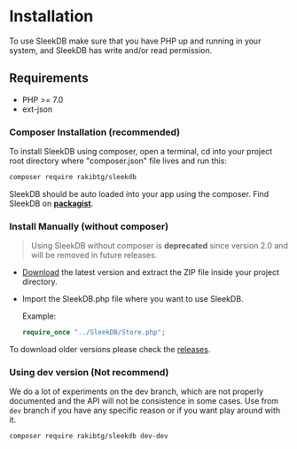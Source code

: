 <!--METADATA
{
    "title": "Installation",
    "url": "installation",
    "icon": "play"
}
!METADATA-->

# Installation

To use SleekDB make sure that you have PHP up and running in your system, and SleekDB has write and/or read permission.

## Requirements

- PHP >= 7.0
- ext-json

### Composer Installation (recommended)

To install SleekDB using composer, open a terminal, cd into your project root directory where "composer.json" file lives and run this:

```sh
composer require rakibtg/sleekdb
```

SleekDB should be auto loaded into your app using the composer.
Find SleekDB on **<a href="https://packagist.org/packages/rakibtg/sleekdb" target="_blank">packagist</a>**.

### Install Manually (without composer)

> Using SleekDB without composer is **deprecated** since version 2.0 and will be removed in future releases.

- <a href=" https://github.com/rakibtg/SleekDB/archive/master.zip">Download</a> the latest version and extract the ZIP file inside your project directory.
- Import the SleekDB.php file where you want to use SleekDB.

  Example:

  ```php
  require_once "../SleekDB/Store.php";
  ```

To download older versions please check the <a target="_blank" title="Click here to download old versions" href="https://github.com/rakibtg/SleekDB/releases">releases</a>.

### Using dev version (Not recommend)

We do a lot of experiments on the dev branch, which are not properly documented and the API will not be consistence in some cases. Use from `dev` branch if you have any specific reason or if you want play around with it.

```sh
composer require rakibtg/sleekdb dev-dev
```
